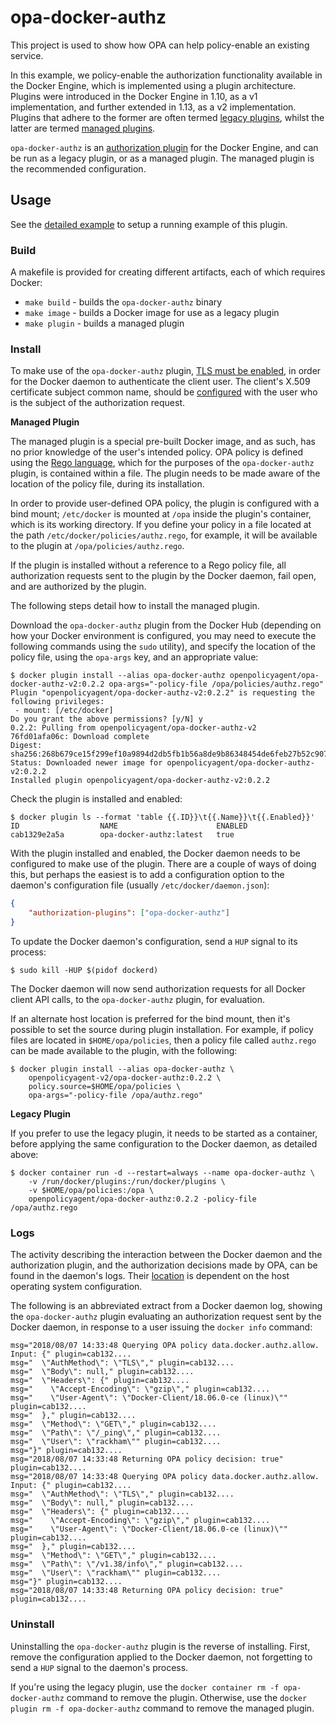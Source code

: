 # opa-docker-authz

This project is used to show how OPA can help policy-enable an existing service.

In this example, we policy-enable the authorization functionality available in the Docker Engine, which is implemented using a plugin architecture. Plugins were introduced in the Docker Engine in 1.10, as a v1 implementation, and further extended in 1.13, as a v2 implementation. Plugins that adhere to the former are often termed [legacy plugins](https://docs.docker.com/engine/extend/legacy_plugins/), whilst the latter are termed [managed plugins](https://docs.docker.com/engine/extend/).

`opa-docker-authz` is an [authorization plugin](https://docs.docker.com/engine/extend/plugins_authorization/) for the Docker Engine, and can be run as a legacy plugin, or as a managed plugin. The managed plugin is the recommended configuration.

## Usage

See the [detailed example](http://www.openpolicyagent.org/docs/docker-authorization.html) to setup a running example of this plugin.

### Build

A makefile is provided for creating different artifacts, each of which requires Docker:

- `make build` - builds the `opa-docker-authz` binary
- `make image` - builds a Docker image for use as a legacy plugin
- `make plugin` - builds a managed plugin

### Install

To make use of the `opa-docker-authz` plugin, [TLS must be enabled](https://docs.docker.com/engine/security/https/), in order for the Docker daemon to authenticate the client user. The client's X.509 certificate subject common name, should be [configured](https://docs.docker.com/engine/extend/plugins_authorization/#default-user-authorization-mechanism) with the user who is the subject of the authorization request.

**Managed Plugin**

The managed plugin is a special pre-built Docker image, and as such, has no prior knowledge of the user's intended policy. OPA policy is defined using the [Rego language](https://www.openpolicyagent.org/docs/language-reference.html), which for the purposes of the `opa-docker-authz` plugin, is contained within a file. The plugin needs to be made aware of the location of the policy file, during its installation.

 In order to provide user-defined OPA policy, the plugin is configured with a bind mount; `/etc/docker` is mounted at `/opa` inside the plugin's container, which is its working directory. If you define your policy in a file located at the path `/etc/docker/policies/authz.rego`, for example, it will be available to the plugin at `/opa/policies/authz.rego`.

If the plugin is installed without a reference to a Rego policy file, all authorization requests sent to the plugin by the Docker daemon, fail open, and are authorized by the plugin.

The following steps detail how to install the managed plugin.

Download the `opa-docker-authz` plugin from the Docker Hub (depending on how your Docker environment is configured, you may need to execute the following commands using the `sudo` utility), and specify the location of the policy file, using the `opa-args` key, and an appropriate value:

```
$ docker plugin install --alias opa-docker-authz openpolicyagent/opa-docker-authz-v2:0.2.2 opa-args="-policy-file /opa/policies/authz.rego"
Plugin "openpolicyagent/opa-docker-authz-v2:0.2.2" is requesting the following privileges:
 - mount: [/etc/docker]
Do you grant the above permissions? [y/N] y
0.2.2: Pulling from openpolicyagent/opa-docker-authz-v2
76fd01afa06c: Download complete
Digest: sha256:268b679ce15f299ef10a9894d2db5fb1b56a8de9b86348454de6feb27b52c907
Status: Downloaded newer image for openpolicyagent/opa-docker-authz-v2:0.2.2
Installed plugin openpolicyagent/opa-docker-authz-v2:0.2.2
```

Check the plugin is installed and enabled:

```
$ docker plugin ls --format 'table {{.ID}}\t{{.Name}}\t{{.Enabled}}'
ID                  NAME                      ENABLED
cab1329e2a5a        opa-docker-authz:latest   true
```

With the plugin installed and enabled, the Docker daemon needs to be configured to make use of the plugin. There are a couple of ways of doing this, but perhaps the easiest is to add a configuration option to the daemon's configuration file (usually `/etc/docker/daemon.json`):

```json
{
    "authorization-plugins": ["opa-docker-authz"]
}
```

To update the Docker daemon's configuration, send a `HUP` signal to its process:

```
$ sudo kill -HUP $(pidof dockerd)
```

The Docker daemon will now send authorization requests for all Docker client API calls, to the `opa-docker-authz` plugin, for evaluation.

If an alternate host location is preferred for the bind mount, then it's possible to set the source during plugin installation. For example, if policy files are located in `$HOME/opa/policies`, then a policy file called `authz.rego` can be made available to the plugin, with the following:

```
$ docker plugin install --alias opa-docker-authz \
    openpolicyagent-v2/opa-docker-authz:0.2.2 \
    policy.source=$HOME/opa/policies \
    opa-args="-policy-file /opa/authz.rego"

```

**Legacy Plugin**

If you prefer to use the legacy plugin, it needs to be started as a container, before applying the same configuration to the Docker daemon, as detailed above:

```
$ docker container run -d --restart=always --name opa-docker-authz \
    -v /run/docker/plugins:/run/docker/plugins \
    -v $HOME/opa/policies:/opa \
    openpolicyagent/opa-docker-authz:0.2.2 -policy-file /opa/authz.rego
```

### Logs

The activity describing the interaction between the Docker daemon and the authorization plugin, and the authorization decisions made by OPA, can be found in the daemon's logs. Their [location](https://docs.docker.com/config/daemon/#read-the-logs) is dependent on the host operating system configuration.

The following is an abbreviated extract from a Docker daemon log, showing the `opa-docker-authz` plugin evaluating an authorization request sent by the Docker daemon, in response to a user issuing the `docker info` command:

```
msg="2018/08/07 14:33:48 Querying OPA policy data.docker.authz.allow. Input: {" plugin=cab132....
msg="  \"AuthMethod\": \"TLS\"," plugin=cab132....
msg="  \"Body\": null," plugin=cab132....
msg="  \"Headers\": {" plugin=cab132....
msg="    \"Accept-Encoding\": \"gzip\"," plugin=cab132....
msg="    \"User-Agent\": \"Docker-Client/18.06.0-ce (linux)\"" plugin=cab132....
msg="  }," plugin=cab132....
msg="  \"Method\": \"GET\"," plugin=cab132....
msg="  \"Path\": \"/_ping\"," plugin=cab132....
msg="  \"User\": \"rackham\"" plugin=cab132....
msg="}" plugin=cab132....
msg="2018/08/07 14:33:48 Returning OPA policy decision: true" plugin=cab132....
msg="2018/08/07 14:33:48 Querying OPA policy data.docker.authz.allow. Input: {" plugin=cab132....
msg="  \"AuthMethod\": \"TLS\"," plugin=cab132....
msg="  \"Body\": null," plugin=cab132....
msg="  \"Headers\": {" plugin=cab132....
msg="    \"Accept-Encoding\": \"gzip\"," plugin=cab132....
msg="    \"User-Agent\": \"Docker-Client/18.06.0-ce (linux)\"" plugin=cab132....
msg="  }," plugin=cab132....
msg="  \"Method\": \"GET\"," plugin=cab132....
msg="  \"Path\": \"/v1.38/info\"," plugin=cab132....
msg="  \"User\": \"rackham\"" plugin=cab132....
msg="}" plugin=cab132....
msg="2018/08/07 14:33:48 Returning OPA policy decision: true" plugin=cab132....
```

### Uninstall

Uninstalling the `opa-docker-authz` plugin is the reverse of installing. First, remove the configuration applied to the Docker daemon, not forgetting to send a `HUP` signal to the daemon's process.

If you're using the legacy plugin, use the `docker container rm -f opa-docker-authz` command to remove the plugin. Otherwise, use the `docker plugin rm -f opa-docker-authz` command to remove the managed plugin.
